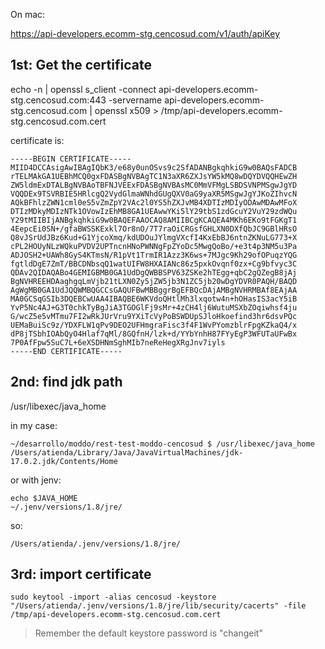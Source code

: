 On mac:

https://api-developers.ecomm-stg.cencosud.com/v1/auth/apiKey


## 1st: Get the certificate
echo -n | openssl s_client -connect api-developers.ecomm-stg.cencosud.com:443 -servername api-developers.ecomm-stg.cencosud.com   | openssl x509 > /tmp/api-developers.ecomm-stg.cencosud.com.cert

certificate is:

```
-----BEGIN CERTIFICATE-----
MIID4DCCAsigAwIBAgIQbK3/e68y0unOSvs9c2SfADANBgkqhkiG9w0BAQsFADCB
rTELMAkGA1UEBhMCQ0gxFDASBgNVBAgTC1N3aXR6ZXJsYW5kMQ8wDQYDVQQHEwZH
ZW5ldmExDTALBgNVBAoTBFNJVEExFDASBgNVBAsMC0MmVFMgLSBDSVNPMSgwJgYD
VQQDEx9TSVRBIE5HRlcgQ2VydGlmaWNhdGUgQXV0aG9yaXR5MSgwJgYJKoZIhvcN
AQkBFhlzZWN1cml0eS5vZmZpY2VAc2l0YS5hZXJvMB4XDTIzMDIyODAwMDAwMFoX
DTIzMDkyMDIzNTk1OVowIzEhMB8GA1UEAwwYKi5lY29tbS1zdGcuY2VuY29zdWQu
Y29tMIIBIjANBgkqhkiG9w0BAQEFAAOCAQ8AMIIBCgKCAQEA4MKh6EKo9tFGKgT1
4EepcEi0SN+/gfaBWSSKExkl7Or8nO/7T7raOiCRGsfGHLXN0DXfQbJC9GBlHRsO
Q8vJSrUdJBz6Kud+G1YjcoXmq/kdUDOuJYlmgVXcfI4KxEbBJ6ntnZKNuLG773+X
cPL2HOUyNLzWQkuPVDV2UPTncnHNoPWNNgFpZYoDc5MwgQoBo/+e3t4p3NM5u3Pa
ADJOSH2+UAWh8GyS4KTmsN/R1pVt1TrmIR1Azz3K6ws+7MJgc9Kh29ofOPuqzYQG
fgtldDgE7ZmT/BBCDNbsqQ1watUIFW8HXAIANc86z5pxkOvqnf0zx+Cg9bfvyc3C
QDAv2QIDAQABo4GEMIGBMB0GA1UdDgQWBBSPV63ZSKe2hTEgg+qbC2gQZegB8jAj
BgNVHREEHDAaghgqLmVjb21tLXN0Zy5jZW5jb3N1ZC5jb20wDgYDVR0PAQH/BAQD
AgWgMB0GA1UdJQQWMBQGCCsGAQUFBwMBBggrBgEFBQcDAjAMBgNVHRMBAf8EAjAA
MA0GCSqGSIb3DQEBCwUAA4IBAQBE6WKVdoQHtlMh3lxqotw4n+hOHasIS3acY5iB
YvP5Nc4AJ+G3T0chkTyBgJiA3TGOGlFj9sMr+4zCH4lj6WutuMSXbZOqiwhsf4ju
G/wcZ5e5vMTmu7FI2wRkJUrVru9YXiTcVyPoBSWDUpSJloHkoefind3hr6dsvPQc
UEMaBuiSc9z/YDXFLW1qPv9DEO2UFHmgraFisc3f4F1WvPYomzblrFpgKZkaQ4/x
dP8jTSbhIOAbQyO4Hlaf7qMl/8GQfnH/lzk+d/YYbYnhH87FYyEgP3WFUTaUFwBx
7P0AfFpw5SuC7L+6eXSDHNmSghMIb7neReHegXRgJnv7iyls
-----END CERTIFICATE-----
```

## 2nd: find jdk path
/usr/libexec/java_home


in my case: 

```
~/desarrollo/moddo/rest-test-moddo-cencosud $ /usr/libexec/java_home
/Users/atienda/Library/Java/JavaVirtualMachines/jdk-17.0.2.jdk/Contents/Home
```

or with jenv:

```
echo $JAVA_HOME
~/.jenv/versions/1.8/jre/
```

so: 
```
/Users/atienda/.jenv/versions/1.8/jre/
```

## 3rd: import certificate

```
sudo keytool -import -alias cencosud -keystore "/Users/atienda/.jenv/versions/1.8/jre/lib/security/cacerts" -file /tmp/api-developers.ecomm-stg.cencosud.com.cert
```

> Remember the default keystore password is "changeit"